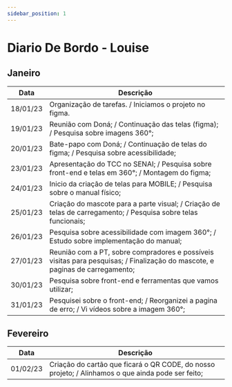 ```yaml
---
sidebar_position: 1
---
```


# Diario De Bordo - Louise

## Janeiro 

|Data| Descrição
|---| ---
|18/01/23|Organização de tarefas. / Iniciamos o projeto no figma.
|19/01/23| Reunião com Doná; / Continuação das telas (figma); / Pesquisa sobre imagens 360°;
|20/01/23| Bate-papo com Doná; / Continuação de telas do figma; / Pesquisa sobre acessibilidade;
|23/01/23| Apresentação do TCC no SENAI; / Pesquisa sobre front-end e telas em 360°; / Montagem do figma;
|24/01/23| Inicio da criação de telas para MOBILE; / Pesquisa sobre o manual físico;
|25/01/23| Criação do mascote para a parte visual; / Criação de telas de carregamento; / Pesquisa sobre telas funcionais;
|26/01/23| Pesquisa sobre acessibilidade com imagem 360°; / Estudo sobre implementação do manual;
|27/01/23| Reunião com a PT, sobre compradores e possíveis visitas para pesquisas; / Finalização do mascote, e paginas de carregamento;
|30/01/23| Pesquisa sobre front-end e ferramentas que vamos utilizar;
|31/01/23| Pesquisei sobre o front-end; / Reorganizei a pagina de erro; / Vi vídeos sobre a imagem 360°;

## Fevereiro

|Data| Descrição
|---|---
|01/02/23| Criação do cartão que ficará o QR CODE, do nosso projeto; / Alinhamos o que ainda pode ser feito;
‌
‌
